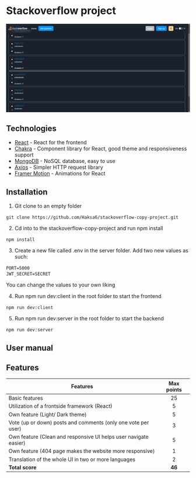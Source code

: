 # Stackoverflow project

![screenshot](screenshotstackoverflow.png)

## Technologies

- [React](https://reactjs.org/) - React for the frontend
- [Chakra](https://chakra-ui.com/) - Component library for React, good theme and responsiveness support
- [MongoDB](https://www.mongodb.com/atlas/database) - NoSQL database, easy to use
- [Axios](https://axios-http.com/docs/intro) - Simpler HTTP request library
- [Framer Motion](https://www.framer.com/motion/) - Animations for React

## Installation

1. Git clone to an empty folder

```
git clone https://github.com/Haksa6/stackoverflow-copy-project.git
```

2. Cd into to the stackoverflow-copy-project and run npm install

```
npm install
```

3. Create a new file called .env in the server folder. Add two new values as such:

```
PORT=5000
JWT_SECRET=SECRET
```

You can change the values to your own liking

4. Run npm run dev:client in the root folder to start the frontend

```
npm run dev:client
```

5. Run npm run dev:server in the root folder to start the backend

```
npm run dev:server
```

## User manual

## Features

| Features                                                         | Max points |
| ---------------------------------------------------------------- | :--------: |
| Basic features                                                   |     25     |
| Utilization of a frontside framework (React)                     |     5      |
| Own feature (Light/ Dark theme)                                  |     5      |
| Vote (up or down) posts and comments (only one vote per user)    |     3      |
| Own feature (Clean and responsive UI helps user navigate easier) |     5      |
| Own feature (404 page makes the website more responsive)         |     1      |
| Translation of the whole UI in two or more languages             |     2      |
| **Total score**                                                  |   **46**   |
